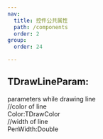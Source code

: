 ```yaml
---
nav:
  title: 控件公共属性
  path: /components
  order: 2
group:
  order: 24

---
```


## TDrawLineParam:
parameters while drawing line  
//color of line  
Color:TDrawColor  
//width of line  
PenWidth:Double  
      
